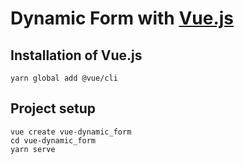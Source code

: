 # Dynamic Form with [Vue.js](https://vuejs.org/)

## Installation of Vue.js
```
yarn global add @vue/cli
```

## Project setup
```
vue create vue-dynamic_form
cd vue-dynamic_form
yarn serve
```

